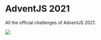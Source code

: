 <h1> AdventJS 2021 </h1>

<p>All the official challenges of AdventJS 2021.</p>

<a href="https://adventjs.dev/">
 <img src="https://media.discordapp.net/attachments/907631182240436305/1021338232924942356/unknown.png" />
</a>
